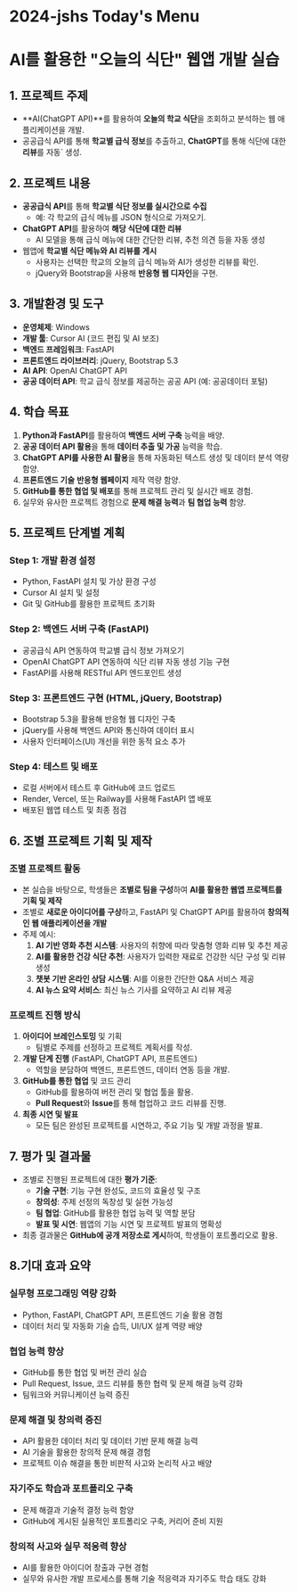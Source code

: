 # 2024-jshs Today's Menu

# AI를 활용한 "오늘의 식단" 웹앱 개발 실습

## 1. 프로젝트 주제
- **AI(ChatGPT API)**를 활용하여 **오늘의 학교 식단**을 조회하고 분석하는 웹 애플리케이션을 개발.
- 공공급식 API를 통해 **학교별 급식 정보**를 추출하고, **ChatGPT**를 통해 식단에 대한 **리뷰**를 자동` 생성.

## 2. 프로젝트 내용
- **공공급식 API**를 통해 **학교별 식단 정보를 실시간으로 수집**
  - 예: 각 학교의 급식 메뉴를 JSON 형식으로 가져오기.
- **ChatGPT API**를 활용하여 **해당 식단에 대한 리뷰**
  - AI 모델을 통해 급식 메뉴에 대한 간단한 리뷰, 추천 의견 등을 자동 생성
- 웹앱에 **학교별 식단 메뉴와 AI 리뷰를 게시**
  - 사용자는 선택한 학교의 오늘의 급식 메뉴와 AI가 생성한 리뷰를 확인.
  - jQuery와 Bootstrap을 사용해 **반응형 웹 디자인**을 구현.

## 3. 개발환경 및 도구
- **운영체제**: Windows
- **개발 툴**: Cursor AI (코드 편집 및 AI 보조)
- **백엔드 프레임워크**: FastAPI
- **프론트엔드 라이브러리**: jQuery, Bootstrap 5.3
- **AI API**: OpenAI ChatGPT API
- **공공 데이터 API**: 학교 급식 정보를 제공하는 공공 API (예: 공공데이터 포털)

## 4. 학습 목표
1. **Python과 FastAPI**를 활용하여 **백엔드 서버 구축** 능력을 배양.
2. **공공 데이터 API 활용**을 통해 **데이터 추출 및 가공** 능력을 학습.
3. **ChatGPT API를 사용한 AI 활용**을 통해 자동화된 텍스트 생성 및 데이터 분석 역량 함양.
4. **프론트엔드 기술**  **반응형 웹페이지** 제작 역량 함양.
5. **GitHub를 통한 협업 및 배포**를 통해 프로젝트 관리 및 실시간 배포 경험.
6. 실무와 유사한 프로젝트 경험으로 **문제 해결 능력**과 **팀 협업 능력** 함양.

## 5. 프로젝트 단계별 계획

### Step 1: 개발 환경 설정
- Python, FastAPI 설치 및 가상 환경 구성
- Cursor AI 설치 및 설정
- Git 및 GitHub를 활용한 프로젝트 초기화

### Step 2: 백엔드 서버 구축 (FastAPI)
- 공공급식 API 연동하여 학교별 급식 정보 가져오기
- OpenAI ChatGPT API 연동하여 식단 리뷰 자동 생성 기능 구현
- FastAPI를 사용해 RESTful API 엔드포인트 생성 

### Step 3: 프론트엔드 구현 (HTML, jQuery, Bootstrap)
- Bootstrap 5.3을 활용해 반응형 웹 디자인 구축
- jQuery를 사용해 백엔드 API와 통신하여 데이터 표시
- 사용자 인터페이스(UI) 개선을 위한 동적 요소 추가

### Step 4: 테스트 및 배포
- 로컬 서버에서 테스트 후 GitHub에 코드 업로드
- Render, Vercel, 또는 Railway를 사용해 FastAPI 앱 배포
- 배포된 웹앱 테스트 및 최종 점검

## 6. 조별 프로젝트 기획 및 제작

### 조별 프로젝트 활동
- 본 실습을 바탕으로, 학생들은 **조별로 팀을 구성**하여 **AI를 활용한 웹앱 프로젝트를 기획 및 제작**
- 조별로 **새로운 아이디어를 구상**하고, FastAPI 및 ChatGPT API를 활용하여 **창의적인 웹 애플리케이션을 개발**
- 주제 예시:
  1. **AI 기반 영화 추천 시스템**: 사용자의 취향에 따라 맞춤형 영화 리뷰 및 추천 제공
  2. **AI를 활용한 건강 식단 추천**: 사용자가 입력한 재료로 건강한 식단 구성 및 리뷰 생성
  3. **챗봇 기반 온라인 상담 시스템**: AI를 이용한 간단한 Q&A 서비스 제공
  4. **AI 뉴스 요약 서비스**: 최신 뉴스 기사를 요약하고 AI 리뷰 제공

### 프로젝트 진행 방식
1. **아이디어 브레인스토밍** 및 기획
   - 팀별로 주제를 선정하고 프로젝트 계획서를 작성.
2. **개발 단계 진행** (FastAPI, ChatGPT API, 프론트엔드)
   - 역할을 분담하여 백엔드, 프론트엔드, 데이터 연동 등을 개발.
3. **GitHub를 통한 협업** 및 코드 관리
   - GitHub를 활용하여 버전 관리 및 협업 툴을 활용.
   - **Pull Request**와 **Issue**를 통해 협업하고 코드 리뷰를 진행.
4. **최종 시연 및 발표**
   - 모든 팀은 완성된 프로젝트를 시연하고, 주요 기능 및 개발 과정을 발표.
   
## 7. 평가 및 결과물
- 조별로 진행된 프로젝트에 대한 **평가 기준**:
  - **기술 구현**: 기능 구현 완성도, 코드의 효율성 및 구조
  - **창의성**: 주제 선정의 독창성 및 실현 가능성
  - **팀 협업**: GitHub를 활용한 협업 능력 및 역할 분담
  - **발표 및 시연**: 웹앱의 기능 시연 및 프로젝트 발표의 명확성
- 최종 결과물은 **GitHub에 공개 저장소로 게시**하여, 학생들이 포트폴리오로 활용.

## 8.기대 효과 요약

### 실무형 프로그래밍 역량 강화
- Python, FastAPI, ChatGPT API, 프론트엔드 기술 활용 경험
- 데이터 처리 및 자동화 기술 습득, UI/UX 설계 역량 배양

### 협업 능력 향상
- GitHub를 통한 협업 및 버전 관리 실습
- Pull Request, Issue, 코드 리뷰를 통한 협력 및 문제 해결 능력 강화
- 팀워크와 커뮤니케이션 능력 증진

### 문제 해결 및 창의력 증진
- API 활용한 데이터 처리 및 데이터 기반 문제 해결 능력
- AI 기술을 활용한 창의적 문제 해결 경험
- 프로젝트 이슈 해결을 통한 비판적 사고와 논리적 사고 배양

### 자기주도 학습과 포트폴리오 구축
- 문제 해결과 기술적 결정 능력 함양
- GitHub에 게시된 실용적인 포트폴리오 구축, 커리어 준비 지원

### 창의적 사고와 실무 적응력 향상
- AI를 활용한 아이디어 창출과 구현 경험
- 실무와 유사한 개발 프로세스를 통해 기술 적응력과 자기주도 학습 태도 강화